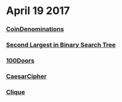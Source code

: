 # April 19 2017
### [CoinDenominations](https://github.com/WomenWhoCodeNYC/Algorithms/blob/master/challenges/coinDenominations/coinDenominations.md)
### [Second Largest in Binary Search Tree](https://github.com/WomenWhoCodeNYC/Algorithms/blob/master/challenges/2ndLargestInBST.md)
### [100Doors](https://github.com/WomenWhoCodeNYC/Algorithms/blob/master/challenges/100Doors/100Doors.md)
### [CaesarCipher](https://github.com/WomenWhoCodeNYC/Algorithms/blob/master/challenges/caesarCipher/caesarCipher.md)
### [Clique](https://github.com/WomenWhoCodeNYC/Algorithms/blob/master/challenges/clique/clique.md)
